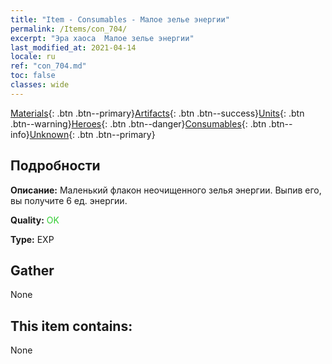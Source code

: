 ```yaml
---
title: "Item - Consumables - Малое зелье энергии"
permalink: /Items/con_704/
excerpt: "Эра хаоса  Малое зелье энергии"
last_modified_at: 2021-04-14
locale: ru
ref: "con_704.md"
toc: false
classes: wide
---
```

 [Materials](/ru/Items/){: .btn .btn--primary}[Artifacts](/ru/Items/Artifacts/){: .btn .btn--success}[Units](/ru/Items/Units/){: .btn .btn--warning}[Heroes](/ru/Items/Heroes/){: .btn .btn--danger}[Consumables](/ru/Items/Consumables/){: .btn .btn--info}[Unknown](/ru/Items/Unknown/){: .btn .btn--primary}

## Подробности
 **Описание:** Маленький флакон неочищенного зелья энергии. Выпив его, вы получите 6 ед. энергии.

 **Quality:** <span style="color: #32CD32">OK</span>

 **Type:** EXP

## Gather

  None

## This item contains:

  None

